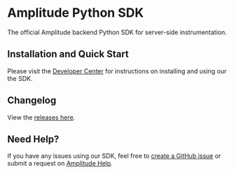 # Amplitude Python SDK
The official Amplitude backend Python SDK for server-side instrumentation.

## Installation and Quick Start
Please visit the [Developer Center](https://developers.amplitude.com/docs/python) for instructions on installing and using our the SDK.

## Changelog
View the [releases here](https://github.com/amplitude/Amplitude-Python/releases).

## Need Help?
If you have any issues using our SDK, feel free to [create a GitHub issue](https://github.com/amplitude/Amplitude-Python/issues/new) or submit a request on [Amplitude Help](https://help.amplitude.com/hc/en-us/requests/new).
